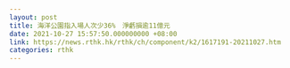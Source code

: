 ```yaml
---
layout: post
title: 海洋公園指入場人次少36%　淨虧損逾11億元
date: 2021-10-27 15:57:50.000000000 +08:00
link: https://news.rthk.hk/rthk/ch/component/k2/1617191-20211027.htm
categories: rthk
---
```



